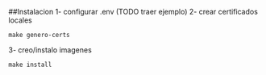##Instalacion
1- configurar .env (TODO traer ejemplo)
2- crear certificados locales
```
make genero-certs 
```
3- creo/instalo imagenes
```
make install
```
